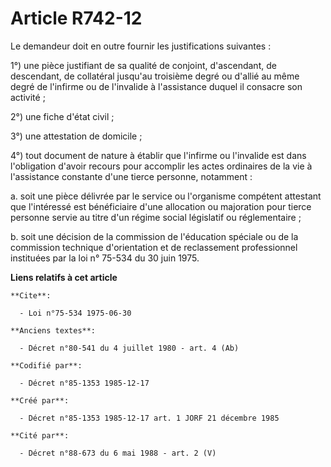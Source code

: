 # Article R742-12

Le demandeur doit en outre fournir les justifications suivantes      : 

1°) une pièce justifiant de sa qualité de conjoint, d'ascendant, de descendant, de collatéral jusqu'au troisième degré ou
d'allié au même degré de l'infirme ou de l'invalide à l'assistance duquel il consacre son activité ; 

2°) une fiche d'état civil ; 

3°) une attestation de domicile ; 

4°) tout document de nature à établir que l'infirme ou l'invalide est dans l'obligation d'avoir recours pour accomplir les
actes ordinaires de la vie à l'assistance constante d'une tierce personne, notamment : 

a. soit une pièce délivrée par le service ou l'organisme compétent attestant que l'intéressé est bénéficiaire d'une
allocation ou majoration pour tierce personne servie au titre d'un régime social législatif ou réglementaire ; 

b. soit une décision de la commission de l'éducation spéciale ou de la commission technique d'orientation et de reclassement
professionnel instituées par la loi n° 75-534 du 30 juin 1975.

**Liens relatifs à cet article**

	**Cite**:

	  - Loi n°75-534 1975-06-30

	**Anciens textes**:

	  - Décret n°80-541 du 4 juillet 1980 - art. 4 (Ab)

	**Codifié par**:

	  - Décret n°85-1353 1985-12-17

	**Créé par**:

	  - Décret n°85-1353 1985-12-17 art. 1 JORF 21 décembre 1985

	**Cité par**:

	  - Décret n°88-673 du 6 mai 1988 - art. 2 (V)

